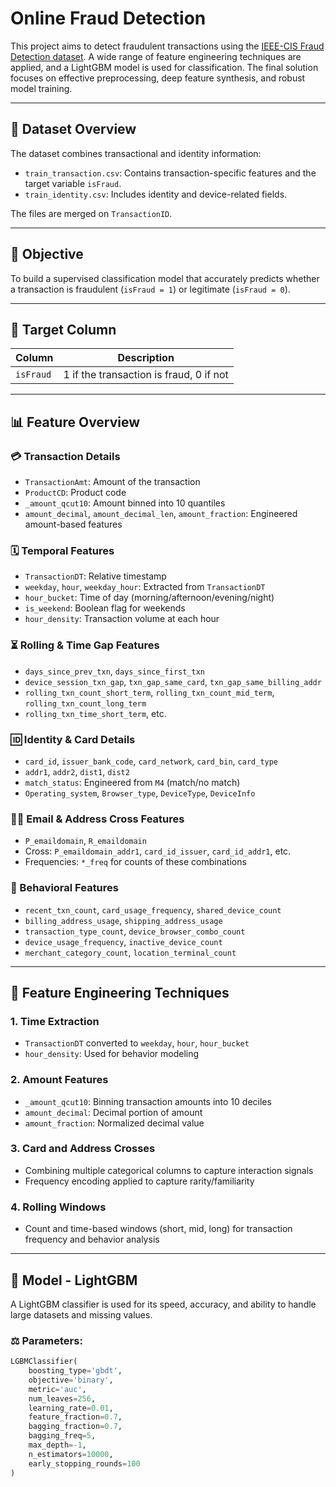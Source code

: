 # Online Fraud Detection

This project aims to detect fraudulent transactions using the [IEEE-CIS Fraud Detection dataset](https://www.kaggle.com/competitions/ieee-fraud-detection). A wide range of feature engineering techniques are applied, and a LightGBM model is used for classification. The final solution focuses on effective preprocessing, deep feature synthesis, and robust model training.

---

## 📅 Dataset Overview

The dataset combines transactional and identity information:

- `train_transaction.csv`: Contains transaction-specific features and the target variable `isFraud`.
- `train_identity.csv`: Includes identity and device-related fields.

The files are merged on `TransactionID`.

---

## 🌟 Objective

To build a supervised classification model that accurately predicts whether a transaction is fraudulent (`isFraud = 1`) or legitimate (`isFraud = 0`).

---

## 🔄 Target Column

| Column    | Description                     |
|-----------|---------------------------------|
| `isFraud` | 1 if the transaction is fraud, 0 if not |

---

## 📊 Feature Overview

### 💳 Transaction Details
- `TransactionAmt`: Amount of the transaction
- `ProductCD`: Product code
- `_amount_qcut10`: Amount binned into 10 quantiles
- `amount_decimal`, `amount_decimal_len`, `amount_fraction`: Engineered amount-based features

### 🗓️ Temporal Features
- `TransactionDT`: Relative timestamp
- `weekday`, `hour`, `weekday_hour`: Extracted from `TransactionDT`
- `hour_bucket`: Time of day (morning/afternoon/evening/night)
- `is_weekend`: Boolean flag for weekends
- `hour_density`: Transaction volume at each hour

### ⏳ Rolling & Time Gap Features
- `days_since_prev_txn`, `days_since_first_txn`
- `device_session_txn_gap`, `txn_gap_same_card`, `txn_gap_same_billing_addr`
- `rolling_txn_count_short_term`, `rolling_txn_count_mid_term`, `rolling_txn_count_long_term`
- `rolling_txn_time_short_term`, etc.

### 🆔 Identity & Card Details
- `card_id`, `issuer_bank_code`, `card_network`, `card_bin`, `card_type`
- `addr1`, `addr2`, `dist1`, `dist2`
- `match_status`: Engineered from `M4` (match/no match)
- `Operating_system`, `Browser_type`, `DeviceType`, `DeviceInfo`

### 🧑‍💻 Email & Address Cross Features
- `P_emaildomain`, `R_emaildomain`
- Cross: `P_emaildomain_addr1`, `card_id_issuer`, `card_id_addr1`, etc.
- Frequencies: `*_freq` for counts of these combinations

### 🧠 Behavioral Features
- `recent_txn_count`, `card_usage_frequency`, `shared_device_count`
- `billing_address_usage`, `shipping_address_usage`
- `transaction_type_count`, `device_browser_combo_count`
- `device_usage_frequency`, `inactive_device_count`
- `merchant_category_count`, `location_terminal_count`

---

## 🚀 Feature Engineering Techniques

### 1. **Time Extraction**
- `TransactionDT` converted to `weekday`, `hour`, `hour_bucket`
- `hour_density`: Used for behavior modeling

### 2. **Amount Features**
- `_amount_qcut10`: Binning transaction amounts into 10 deciles
- `amount_decimal`: Decimal portion of amount
- `amount_fraction`: Normalized decimal value

### 3. **Card and Address Crosses**
- Combining multiple categorical columns to capture interaction signals
- Frequency encoding applied to capture rarity/familiarity

### 4. **Rolling Windows**
- Count and time-based windows (short, mid, long) for transaction frequency and behavior analysis

---

## 🧠 Model - LightGBM

A LightGBM classifier is used for its speed, accuracy, and ability to handle large datasets and missing values.

### ⚖️ Parameters:
```python
LGBMClassifier(
    boosting_type='gbdt',
    objective='binary',
    metric='auc',
    num_leaves=256,
    learning_rate=0.01,
    feature_fraction=0.7,
    bagging_fraction=0.7,
    bagging_freq=5,
    max_depth=-1,
    n_estimators=10000,
    early_stopping_rounds=100
)
